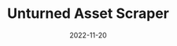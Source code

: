 ---
slug: 'unturned-asset-scraper'
title: 'Unturned Asset Scraper'
description: 'Find and Scrape Unturned Mod assets into a MongoDB database'
date: 2022-11-20
tags:
  -  'python'
  -  'mongodb'
  -  'cli'
---
